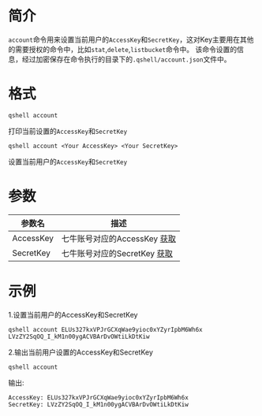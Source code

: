 # 简介

`account`命令用来设置当前用户的`AccessKey`和`SecretKey`，这对Key主要用在其他的需要授权的命令中，比如`stat`,`delete`,`listbucket`命令中。
该命令设置的信息，经过加密保存在命令执行的目录下的`.qshell/account.json`文件中。

# 格式

```
qshell account
``` 

打印当前设置的`AccessKey`和`SecretKey`

```
qshell account <Your AccessKey> <Your SecretKey>
``` 

设置当前用户的`AccessKey`和`SecretKey`

# 参数

|参数名|描述|
|--------|--------|
|AccessKey|七牛账号对应的AccessKey [获取](https://portal.qiniu.com/setting/key)|
|SecretKey|七牛账号对应的SecretKey [获取](https://portal.qiniu.com/setting/key)|

# 示例

1.设置当前用户的AccessKey和SecretKey

```
qshell account ELUs327kxVPJrGCXqWae9yioc0xYZyrIpbM6Wh6x LVzZY2SqOQ_I_kM1n00ygACVBArDvOWtiLkDtKiw
```

2.输出当前用户设置的AccessKey和SecretKey

```
qshell account
```
输出:

```
AccessKey: ELUs327kxVPJrGCXqWae9yioc0xYZyrIpbM6Wh6x
SecretKey: LVzZY2SqOQ_I_kM1n00ygACVBArDvOWtiLkDtKiw
```
